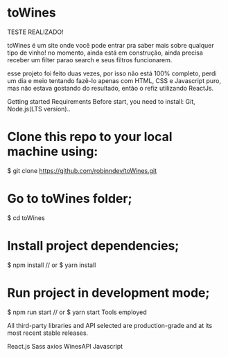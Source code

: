 # toWines

TESTE REALIZADO! 

toWines é um site onde você pode entrar pra saber mais sobre qualquer tipo de vinho!
no momento, ainda está em construção, ainda precisa receber um filter parao search e seus filtros funcionarem.

esse projeto foi feito duas vezes, por isso não está 100% completo, perdi um dia e meio tentando fazê-lo apenas com HTML,
CSS e Javascript puro, mas não estava gostando do resultado, então o refiz utilizando ReactJs.

Getting started
Requirements
Before start, you need to install: Git, Node.js(LTS version)..

# Clone this repo to your local machine using:
$ git clone https://github.com/robinndev/toWines.git

# Go to toWines folder;
$ cd toWines

# Install project dependencies;
$ npm install
// or
$ yarn install

# Run project in development mode;
$ npm run start
// or
$ yarn start
Tools employed

All third-party libraries and API selected are production-grade and at its most recent stable releases.

React.js
Sass
axios
WinesAPI
Javascript


